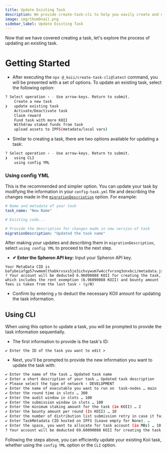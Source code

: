 ```yaml
---
title: Update Existing Task
description: We provide create-task-cli to help you easily create and deploy your task.
image: img/thumbnail.png
sidebar_label: Update Existing Task
---
```


Now that we have covered creating a task, let's explore the process of updating an existing task.

# Getting Started

- After executing the `npx @_koii/create-task-cli@latest` command, you will be presented with a set of options. To update an existing task, select the following option:

```bash
? Select operation › - Use arrow-keys. Return to submit.
    Create a new task
❯   update existing task
    Activate/Deactivate task
    Claim reward
    Fund task with more KOII
    Withdraw staked funds from task
    upload assets to IPFS(metadata/local vars)
```

- Similar to creating a task, there are two options available for updating a task:

```bash
? Select operation › - Use arrow-keys. Return to submit.
❯   using CLI
    using config YML
```

### Using config YML

This is the recommended and simpler option. You can update your task by modifying the information in your `config-task.yml` file and describing the changes made in the [`migrationDescription`](https://github.com/koii-network/task-template/blob/master/config-task.yml#L56) option. For example:

```yaml
# Name and metadata of your task
task_name: "New Name"

# Existing code...

# Provide the description for changes made in new version of task
migrationDescription: "Updated the task name"
```
After making your updates and describing them in `migrationDescription`, select `using config YML` to proceed to the next step.

- **✔ Enter the Spheron API key:** Input your Spheron API key.

```
Your MetaData CID is bafybeiafgp57vwmemlthabkrvsxs5je3ichvywum7w4ccfvrsnq3onxbci/metadata.json
? Your account will be deducted 6.96090088 KOII for creating the task, which includes the rent exemption (6.96090088 KOII) and bounty amount fees is taken from the last task › (y/N)
```

- Confirm by entering `y` to deduct the necessary KOII amount for updating the task information.

## Using CLI

When using this option to update a task, you will be prompted to provide the task information sequentially.

- The first information to provide is the task's ID:

```
✔ Enter the ID of the task you want to edit > 
```

- Next, you'll be prompted to provide the new information you want to update the task with:

```bash
✔ Enter the name of the task … Updated task name
✔ Enter a short description of your task … Updated task description
✔ Please select the type of network › DEVELOPMENT
✔ Enter the name of executable you want to run on  task-nodes … main
✔ Enter the round time in slots … 300
✔ Enter the audit window in slots … 100
✔ Enter the submission window in slots … 100
✔ Enter the minimum staking amount for the task (in KOII) … 2
✔ Enter the bounty amount per round (In KOII) … 10
✔ Enter the number of distribution list submission retry in case it fails … 3
✔ Enter TaskMetadata CID hosted on IPFS (Leave empty for None). … 
✔ Enter the space, you want to allocate for task account (in MBs) … 10
? Your account will be deducted 69.60090088 KOII for creating the task, which includes the rent exemption (69.60090088 KOII) and bounty amount fees is taken from the last task › (y/N)
```

Following the steps above, you can efficiently update your existing Koii task, whether using the `config YML` option or the `CLI` option.
